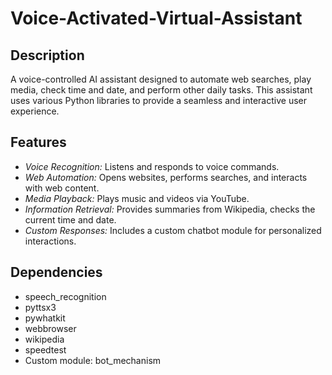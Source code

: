 ﻿# Voice-Activated-Virtual-Assistant


## Description
A voice-controlled AI assistant designed to automate web searches, play media, check time and date, and perform other daily tasks. This assistant uses various Python libraries to provide a seamless and interactive user experience.


## Features
- *Voice Recognition:* Listens and responds to voice commands.
- *Web Automation:* Opens websites, performs searches, and interacts with web content.
- *Media Playback:* Plays music and videos via YouTube.
- *Information Retrieval:* Provides summaries from Wikipedia, checks the current time and date.
- *Custom Responses:* Includes a custom chatbot module for personalized interactions.



## Dependencies
- speech_recognition
- pyttsx3
- pywhatkit
- webbrowser
- wikipedia
- speedtest
- Custom module: bot_mechanism
